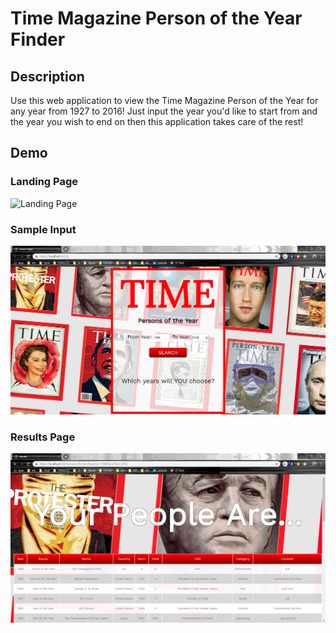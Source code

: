 # Time Magazine Person of the Year Finder

## Description
Use this web application to view the Time Magazine Person of the Year for any year from 1927 to 2016! Just input the year you'd like to start from and the year you wish to end on then this application takes care of the rest!

## Demo

### Landing Page
![Landing Page](./Assets/landing_page.png)

### Sample Input
![Sample Input](./Assets/input.png)

### Results Page
![Results Page](./Assets/results.png)
